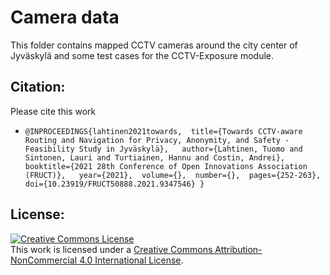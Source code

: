 # Camera data

This folder contains mapped CCTV cameras around the city center of Jyväskylä and some test cases for the CCTV-Exposure module.

## Citation:

Please cite this work
- `@INPROCEEDINGS{lahtinen2021towards, 
title={Towards CCTV-aware Routing and Navigation for Privacy, Anonymity, and Safety - Feasibility Study in Jyväskylä},  
author={Lahtinen, Tuomo and Sintonen, Lauri and Turtiainen, Hannu and Costin, Andrei}, 
booktitle={2021 28th Conference of Open Innovations Association (FRUCT)},  
year={2021}, 
volume={}, 
number={}, 
pages={252-263},
doi={10.23919/FRUCT50888.2021.9347546}
}`

## License:
<a rel="license" href="http://creativecommons.org/licenses/by-nc/4.0/"><img alt="Creative Commons License" style="border-width:0" src="https://i.creativecommons.org/l/by-nc/4.0/88x31.png" /></a><br />This work is licensed under a <a rel="license" href="http://creativecommons.org/licenses/by-nc/4.0/">Creative Commons Attribution-NonCommercial 4.0 International License</a>.

